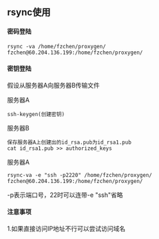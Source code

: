 ## rsync使用
#### 密码登陆
```
rsync -va /home/fzchen/proxygen/ fzchen@60.204.136.199:/home/fzchen/proxygen/
```

#### 密钥登陆
假设从服务器A向服务器B传输文件

服务器A
```
ssh-keygen(创建密钥)
```
服务器B
```
保存服务器A上创建出的id_rsa.pub为id_rsa1.pub
cat id_rsa1.pub >> authorized_keys
```
服务器A
```
rsync-va -e "ssh -p2220" /home/fzchen/proxygen/ fzchen@60.204.136.199:/home/fzchen/proxygen/
```
-p表示端口号，22时可以连带-e "ssh"省略

#### 注意事项
1.如果直接访问IP地址不行可以尝试访问域名
